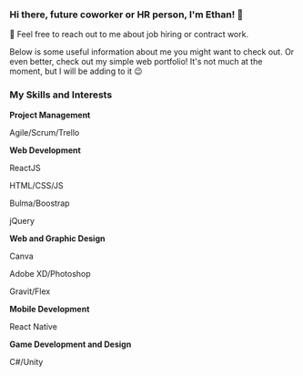 ### Hi there, future coworker or HR person, I'm Ethan! 👋

💬 Feel free to reach out to me about job hiring or contract work.

Below is some useful information about me you might want to check out. Or even better, check out my simple web portfolio! It's not much at the moment, but I will be adding to it :wink:

### My Skills and Interests

**Project Management**

Agile/Scrum/Trello

**Web Development**

ReactJS

HTML/CSS/JS

Bulma/Boostrap

jQuery

**Web and Graphic Design**

Canva

Adobe XD/Photoshop

Gravit/Flex

**Mobile Development**

React Native

**Game Development and Design**

C#/Unity


<!--
**TomRich01/TomRich01** is a ✨ _special_ ✨ repository because its `README.md` (this file) appears on your GitHub profile.

Here are some ideas to get you started:

- 🔭 I’m currently working on ...
- 🌱 I’m currently learning ...
- 👯 I’m looking to collaborate on ...
- 🤔 I’m looking for help with ...
- 💬 Ask me about ...
- 📫 How to reach me: ...
- 😄 Pronouns: ...
- ⚡ Fun fact: ...
-->
